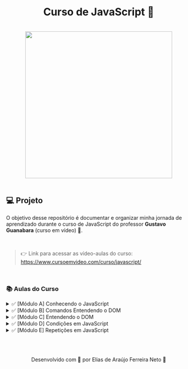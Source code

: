 <h1 align="center">
  Curso de JavaScript 💛
</h1>

<br>

<div align="center">
    <img src="https://www.cursoemvideo.com/wp-content/uploads/2019/08/cursoemvideo-logo-branca.png" width="400px" /> 
</div>

<br>

<h2>💻 Projeto</h2>

O objetivo desse repositório é documentar e organizar minha jornada de aprendizado durante o curso 
de JavaScript do professor **Gustavo Guanabara** (curso em vídeo) 🖖.


<br>

> 👉 Link para acessar as vídeo-aulas do curso: https://www.cursoemvideo.com/curso/javascript/

<br>

<h3>📚 Aulas do Curso</h3>

<details>
  <summary>✅ [Módulo A] Conhecendo o JavaScript</summary>
  <ul>
    <li>Aula 1 - O que o JavaScript é capaz de fazer?</li>
    <li>Aula 2 - Como chegamos até aqui?</li>
    <li>Aula 3 - Dando os primeiros passos.</li>
    <li><a href="./moduloA/aula04">Aula 4 - Criando o seu primeiro script</a></li>
  </ul>
</details>

<details>
  <summary>✅ [Módulo B] Comandos Entendendo o DOM</summary>
  <ul>
    <li><a href="./moduloB/aula05">Aula 5 - Variáveis e Tipos Primitivos</a></li>
    <li><a href="./moduloB/aula06">Aula 6 - Tratamento de dados</a></li>
    <li><a href="./moduloB/aula07">Aula 7 - Operadores (Parte 1)</a></li>
    <li><a href="./moduloB/aula08">Aula 8 - Operadores (Parte 2)</a></li>
  </ul>
</details>

<details>
  <summary>✅ [Módulo C] Entendendo o DOM</summary>
  <ul>
    <li><a href="./moduloC/aula09">Aula 9 - Introdução ao DOM</a></li>
    <li><a href="./moduloC/aula10">Aula 10 - Eventos DOM</a></li>
  </ul>
</details>

<details>
  <summary>✅ [Módulo D] Condições em JavaScript</summary>
  <ul>
    <li><a href="./moduloD/aula11">Aula 11 - Condições (Parte 1)</a></li>
    <li><a href="./moduloD/aula12">Aula 12 - Condições (Parte 2)</a></li>
    <li><a href="./moduloD/exercicios">Exercícios 🏋️</a></li>
  </ul>
</details>

<details>
  <summary>✅ [Módulo E] Repetições em JavaScript</summary>
  <ul>
    <li><a href="./moduloE/exercicios">Exercícios 🏋️</a></li>
  </ul>
</details>

<br><br>

<p align="center"> Desenvolvido com 💙 por Elias de Araújo Ferreira Neto 👋 <p>

